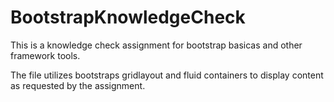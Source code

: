 # BootstrapKnowledgeCheck
This is a knowledge check assignment for bootstrap basicas and other framework tools.

The file utilizes bootstraps gridlayout and fluid containers to display content as requested by the assignment.
